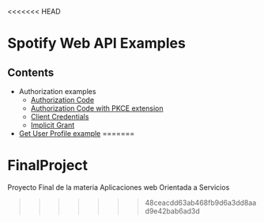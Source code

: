 <<<<<<< HEAD
# Spotify Web API Examples

## Contents

- Authorization examples
    - [Authorization Code]( /authorization/authorization_code/)
    - [Authorization Code with PKCE extension]( /authorization/authorization_code_pkce/)
    - [Client Credentials](/authorization/client_credentials)
    - [Implicit Grant](/authorization/implicit_grant/)
- [Get User Profile example](/get_user_profile/)
=======
# FinalProject
Proyecto Final de la materia Aplicaciones web Orientada a Servicios
>>>>>>> 48ceacdd63ab468fb9d6a3dd8aad9e42bab6ad3d
